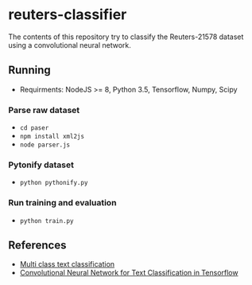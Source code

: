 # reuters-classifier
The contents of this repository try to classify the Reuters-21578 dataset using a convolutional neural network.

## Running
* Requirments: NodeJS >= 8, Python 3.5, Tensorflow, Numpy, Scipy 

### Parse raw dataset
* `cd paser`
* `npm install xml2js`
* `node parser.js`

### Pytonify dataset
* `python pythonify.py`

### Run training and evaluation
* `python train.py`


## References
* [Multi class text classification](https://github.com/jiegzhan/multi-class-text-classification-cnn)
* [Convolutional Neural Network for Text Classification in Tensorflow](https://github.com/dennybritz/cnn-text-classification-tf)
